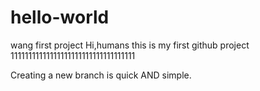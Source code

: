 # hello-world
wang first project
Hi,humans
this is my first github project
11111111111111111111111111111111111


Creating a new branch is quick AND simple.